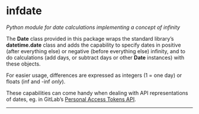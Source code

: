 # infdate

_Python module for date calculations implementing a concept of infinity_

The **Date** class provided in this package wraps the standard library’s
**datetime.date** class and adds the capability to specify dates in positive
(after everything else) or negative (before everything else) infinity,
and to do calculations (add days, or subtract days or other **Date** instances)
with these objects.

For easier usage, differences are expressed as integers (1 = one day)
or floats (inf and -inf _only_).

These capabilities can come handy when dealing with API representations of dates,
eg. in GitLab’s [Personal Access Tokens API].

* * *
[Personal Access Tokens API]: https://docs.gitlab.com/api/personal_access_tokens/